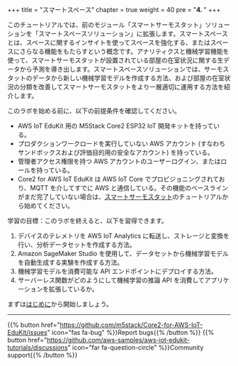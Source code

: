 +++
title = "スマートスペース"
chapter = true
weight = 40
pre = "<b>4. </b>"
+++

このチュートリアルでは、前のモジュール「スマートサーモスタット」ソリューションを「スマートスペースソリューション」に拡張します。スマートスペースとは、スペースに関するインサイトを使ってスペースを強化する、またはスペースにさらなる機能をもたらすという概念です。アナリティクスと機械学習機能を使って、スマートサーモスタットが設置されている部屋の在室状況に関する生データから予測を導き出します。スマートスペースソリューションでは、サーモスタットのデータから新しい機械学習モデルを作成する方法、および部屋の在室状況の分類を改善してスマートサーモスタットをより一層適切に運用する方法を紹介します。

このラボを始める前に、以下の前提条件を確認してください。

* AWS IoT EduKit 用の M5Stack Core2 ESP32 IoT 開発キットを持っている。
* プロダクションワークロードを実行していない AWS アカウント (すなわちサンドボックスおよび評価目的用の安全なアカウント) を持っている。
* 管理者アクセス権限を持つ AWS アカウントのユーザーログイン、またはロールを持っている。
* Core2 for AWS IoT EduKit は AWS IoT Core でプロビジョニングされており、MQTT を介してすでに AWS と通信している。その機能のベースラインがまだ完了していない場合は、[スマートサーモスタット](/ja/smart-thermostat.html)のチュートリアルから始めてください。


学習の目標：このラボを終えると、以下を習得できます。

1. デバイスのテレメトリを AWS IoT Analytics に転送し、ストレージと変換を行い、分析データセットを作成する方法。
1. Amazon SageMaker Studio を使用して、データセットから機械学習モデルを自動生成する実験を作成する方法。
1. 機械学習モデルを消費可能な API エンドポイントにデプロイする方法。
1. サーバーレス関数がどのようにして機械学習の推論 API を消費してアプリケーションを拡張しているか。

まずは[はじめに](/ja/smart-spaces/introduction.html)から開始しましょう。

---
{{% button href="https://github.com/m5stack/Core2-for-AWS-IoT-EduKit/issues" icon="fas fa-bug" %}}Report bugs{{% /button %}} {{% button href="https://github.com/aws-samples/aws-iot-edukit-tutorials/discussions" icon="far fa-question-circle" %}}Community support{{% /button %}}